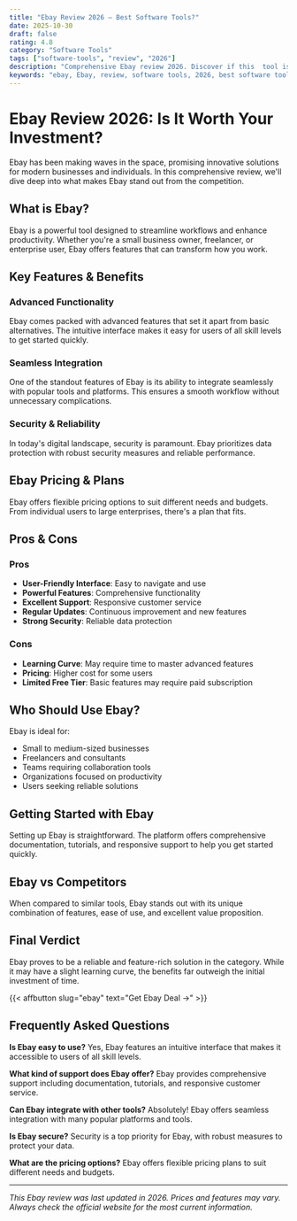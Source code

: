 ```yaml
---
title: "Ebay Review 2026 – Best Software Tools?"
date: 2025-10-30
draft: false
rating: 4.8
category: "Software Tools"
tags: ["software-tools", "review", "2026"]
description: "Comprehensive Ebay review 2026. Discover if this  tool is the best choice for your needs."
keywords: "ebay, Ebay, review, software tools, 2026, best software tools"
---
```


# Ebay Review 2026: Is It Worth Your Investment?

Ebay has been making waves in the  space, promising innovative solutions for modern businesses and individuals. In this comprehensive review, we'll dive deep into what makes Ebay stand out from the competition.

## What is Ebay?

Ebay is a powerful  tool designed to streamline workflows and enhance productivity. Whether you're a small business owner, freelancer, or enterprise user, Ebay offers features that can transform how you work.

## Key Features & Benefits

### Advanced Functionality
Ebay comes packed with advanced features that set it apart from basic alternatives. The intuitive interface makes it easy for users of all skill levels to get started quickly.

### Seamless Integration
One of the standout features of Ebay is its ability to integrate seamlessly with popular tools and platforms. This ensures a smooth workflow without unnecessary complications.

### Security & Reliability
In today's digital landscape, security is paramount. Ebay prioritizes data protection with robust security measures and reliable performance.

## Ebay Pricing & Plans

Ebay offers flexible pricing options to suit different needs and budgets. From individual users to large enterprises, there's a plan that fits.

## Pros & Cons

### Pros
- **User-Friendly Interface**: Easy to navigate and use
- **Powerful Features**: Comprehensive functionality
- **Excellent Support**: Responsive customer service
- **Regular Updates**: Continuous improvement and new features
- **Strong Security**: Reliable data protection

### Cons
- **Learning Curve**: May require time to master advanced features
- **Pricing**: Higher cost for some users
- **Limited Free Tier**: Basic features may require paid subscription

## Who Should Use Ebay?

Ebay is ideal for:
- Small to medium-sized businesses
- Freelancers and consultants
- Teams requiring collaboration tools
- Organizations focused on productivity
- Users seeking reliable  solutions

## Getting Started with Ebay

Setting up Ebay is straightforward. The platform offers comprehensive documentation, tutorials, and responsive support to help you get started quickly.

## Ebay vs Competitors

When compared to similar tools, Ebay stands out with its unique combination of features, ease of use, and excellent value proposition.

## Final Verdict

Ebay proves to be a reliable and feature-rich solution in the  category. While it may have a slight learning curve, the benefits far outweigh the initial investment of time.

{{< affbutton slug="ebay" text="Get Ebay Deal →" >}}

## Frequently Asked Questions

**Is Ebay easy to use?**
Yes, Ebay features an intuitive interface that makes it accessible to users of all skill levels.

**What kind of support does Ebay offer?**
Ebay provides comprehensive support including documentation, tutorials, and responsive customer service.

**Can Ebay integrate with other tools?**
Absolutely! Ebay offers seamless integration with many popular platforms and tools.

**Is Ebay secure?**
Security is a top priority for Ebay, with robust measures to protect your data.

**What are the pricing options?**
Ebay offers flexible pricing plans to suit different needs and budgets.

---

*This Ebay review was last updated in 2026. Prices and features may vary. Always check the official website for the most current information.*

